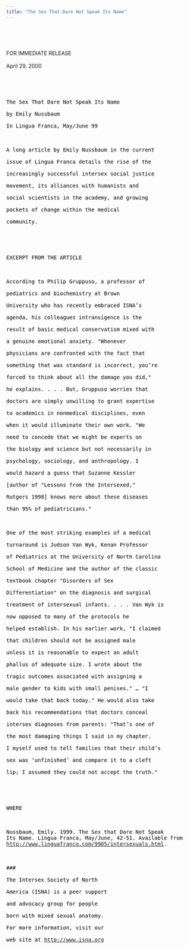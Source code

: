 ```yaml
---
title: "The Sex That Dare Not Speak Its Name"
---
```


<br>

<!-- #bbinclude "header.incl" <br>#TITLE#="Welcome to the Intersex Society of North America"<br>--><br><br> 

<span class="caps">FOR</span> <span class="caps">IMMEDIATE</span> <span class="caps">RELEASE</span>  
<br> April 29, 2000 <TT><FONT COLOR="#000000"><BR /><br> <BR /><br> <BR /><br> The Sex That Dare Not Speak Its Name<BR /><br> by Emily Nussbaum<BR /><br> In Lingua Franca, May/June 99<BR /><br> <BR /><br> A long article by Emily Nussbaum in the current <BR /><br> issue of Lingua Franca details the rise of the <BR /><br> increasingly successful intersex social justice <BR /><br> movement, its alliances with humanists and <BR /><br> social scientists in the academy, and growing <BR /><br> pockets of change within the medical <BR /><br> community.<BR /><br> <BR /><br> <BR /><br> <span class="caps">EXCERPT</span> <span class="caps">FROM</span> <span class="caps">THE</span> <span class="caps">ARTICLE</span><BR /><br> <BR /><br> According to Philip Gruppuso, a professor of <BR /><br> pediatrics and biochemistry at Brown <BR /><br> University who has recently embraced <span class="caps">ISNA</span>&#8217;s <BR /><br> agenda, his colleagues intransigence is the <BR /><br> result of basic medical conservatism mixed with <BR /><br> a genuine emotional anxiety. "Whenever <BR /><br> physicians are confronted with the fact that <BR /><br> something that was standard is incorrect, you&#8217;re <BR /><br> forced to think about all the damage you did," <BR /><br> he explains. . . . But, Gruppuso worries that <BR /><br> doctors are simply unwilling to grant expertise <BR /><br> to academics in nonmedical disciplines, even <BR /><br> when it would illuminate their own work. "We <BR /><br> need to concede that we might be experts on <BR /><br> the biology and science but not necessarily in <BR /><br> psychology, sociology, and anthropology. I <BR /><br> would hazard a guess that Suzanne Kessler <BR /><br> [author of "Lessons from the Intersexed," <BR /><br> Rutgers 1998] knows more about these diseases <BR /><br> than 95% of pediatricians."<BR /><br> <BR /><br> One of the most striking examples of a medical <BR /><br> turnaround is Judson Van Wyk, Kenan Professor <BR /><br> of Pediatrics at the University of North Carolina <BR /><br> School of Medicine and the author of the classic <BR /><br> textbook chapter "Disorders of Sex <BR /><br> Differentiation" on the diagnosis and surgical <BR /><br> treatment of intersexual infants. . . . Van Wyk is <BR /><br> now opposed to many of the protocols he <BR /><br> helped establish. In his earlier work, "I claimed <BR /><br> that children should not be assigned male <BR /><br> unless it is reasonable to expect an adult <BR /><br> phallus of adequate size. I wrote about the <BR /><br> tragic outcomes associated with assigning a <BR /><br> male gender to kids with small penises." &#8230; "I <BR /><br> would take that back today." He would also take <BR /><br> back his recommendations that doctors conceal <BR /><br> intersex diagnoses from parents: "That&#8217;s one of <BR /><br> the most damaging things I said in my chapter. <BR /><br> I myself used to tell families that their child&#8217;s <BR /><br> sex was &#8216;unfinished&#8217; and compare it to a cleft <BR /><br> lip; I assumed they could not accept the truth."<BR /><br> <BR /><br> <BR /><br> <span class="caps">WHERE</span> <BR /><br> <BR /><br> </FONT><FONT COLOR="#000000">Nussbaum, Emily. 1999. The Sex that Dare Not Speak <br> Its Name. Lingua Franca, May/June, 42-51. Available from <a href="http://www.linguafranca.com/9905/intersexuals.html">http://www.linguafranca.com/9905/intersexuals.html</a>.<BR /><br> <BR /><br> ###<BR /><br> The Intersex Society of North <BR /><br> America (<span class="caps">ISNA</span>) is a peer support <BR /><br> and advocacy group for people <BR /><br> born with mixed sexual anatomy. <BR /><br> For more information, visit our <BR /><br> web site at </FONT><A HREF="http://www.isna.org/">http://www.isna.org</A></TT> <br><br>